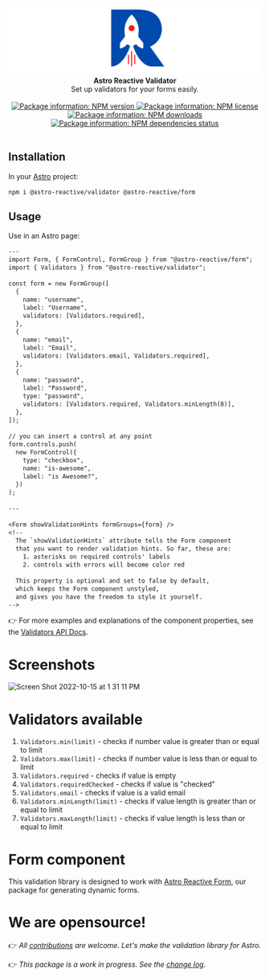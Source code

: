 <p align="center">
  <img src="https://raw.githubusercontent.com/astro-reactive/astro-reactive/main/.github/assets/logo/min-banner.png" alt="Astro Reactive Library Logo">
  <br />
  <strong>Astro Reactive Validator</strong>
  <br />
  Set up validators for your forms easily.
  <br />
  <br />
  <a href="https://www.npmjs.com/package/@astro-reactive/validator">
    <img src="https://img.shields.io/npm/v/@astro-reactive/validator" alt="Package information: NPM version" />
  </a>
  <a href="https://www.npmjs.com/package/@astro-reactive/validator">
    <img src="https://img.shields.io/npm/l/@astro-reactive/validator" alt="Package information: NPM license" />
  </a>
  <a href="https://www.npmjs.com/package/@astro-reactive/validator">
    <img src="https://img.shields.io/npm/dt/@astro-reactive/validator" alt="Package information: NPM downloads" />
  </a>
  <a href="https://www.npmjs.com/package/@astro-reactive/validator">
    <img src="https://img.shields.io/librariesio/release/npm/@astro-reactive/validator" alt="Package information: NPM dependencies status" />
  </a>
  <br />
  <br />
</p>

## Installation
In your [Astro](https://astro.build) project:

```
npm i @astro-reactive/validator @astro-reactive/form
```

## Usage
Use in an Astro page:

```astro
---
import Form, { FormControl, FormGroup } from "@astro-reactive/form";
import { Validators } from "@astro-reactive/validator";

const form = new FormGroup([
  {
    name: "username",
    label: "Username",
    validators: [Validators.required],
  },
  {
    name: "email",
    label: "Email",
    validators: [Validators.email, Validators.required],
  },
  {
    name: "password",
    label: "Password",
    type: "password",
    validators: [Validators.required, Validators.minLength(8)],
  },
]);

// you can insert a control at any point
form.controls.push(
  new FormControl({
    type: "checkbox",
    name: "is-awesome",
    label: "is Awesome?",
  })
);

---

<Form showValidationHints formGroups={form} />
<!-- 
  The `showValidationHints` attribute tells the Form component
  that you want to render validation hints. So far, these are:
    1. asterisks on required controls' labels
    2. controls with errors will become color red

  This property is optional and set to false by default,
  which keeps the Form component unstyled,
  and gives you have the freedom to style it yourself.
-->
```

👉 For more examples and explanations of the component properties, see the [Validators API Docs](https://docs.astro-reactive.js.org/en/api/validator/validators/).

# Screenshots

![Screen Shot 2022-10-15 at 1 31 11 PM](https://user-images.githubusercontent.com/4262489/195984173-c19e8cf0-bc55-41d5-8267-e3de44c6bf64.png)

# Validators available
1. `Validators.min(limit)` - checks if number value is greater than or equal to limit
1. `Validators.max(limit)` - checks if number value is less than or equal to limit
1. `Validators.required` - checks if value is empty
1. `Validators.requiredChecked` - checks if value is "checked"
1. `Validators.email` - checks if value is a valid email
1. `Validators.minLength(limit)` - checks if value length is greater than or equal to limit
1. `Validators.maxLength(limit)` - checks if value length is less than or equal to limit

# Form component

This validation library is designed to work with [Astro Reactive Form](https://www.npmjs.com/package/@astro-reactive/form), our package for generating dynamic forms.

# We are opensource!

👉 _All [contributions](https://github.com/astro-reactive/astro-reactive/blob/main/CONTRIBUTING.md) are welcome. Let's make the validation library for Astro._

👉 _This package is a work in progress. See the [change log](https://github.com/astro-reactive/astro-reactive/blob/main/packages/validator/CHANGELOG.md)_.

